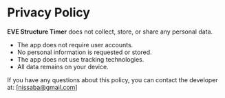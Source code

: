 # Privacy Policy

**EVE Structure Timer** does not collect, store, or share any personal data.

- The app does not require user accounts.  
- No personal information is requested or stored.  
- The app does not use tracking technologies.  
- All data remains on your device.

If you have any questions about this policy, you can contact the developer at: [nissaba@gmail.com]
